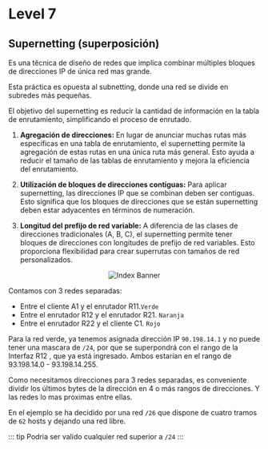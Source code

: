 # Level 7

## Supernetting (superposición)

Es una têcnica de diseño de redes que implica combinar múltiples bloques de direcciones IP de única red mas grande.

Esta  práctica es opuesta al subnetting, donde una red se divide en subredes más pequeñas.

El objetivo del supernetting es reducir la cantidad de información en la tabla de enrutamiento, simplificando el proceso de enrutado.

1. **Agregación de direcciones:** En lugar de anunciar muchas rutas más específicas en una tabla de enrutamiento, el supernetting permite la agregación de estas rutas en una única ruta más general. Esto ayuda a reducir el tamaño de las tablas de enrutamiento y mejora la eficiencia del enrutamiento.

2. **Utilización de bloques de direcciones contiguas:** Para aplicar supernetting, las direcciones IP que se combinan deben ser contiguas. Esto significa que los bloques de direcciones que se están supernetting deben estar adyacentes en términos de numeración.

3. **Longitud del prefijo de red variable:** A diferencia de las clases de direcciones tradicionales (A, B, C), el supernetting permite tener bloques de direcciones con longitudes de prefijo de red variables. Esto proporciona flexibilidad para crear superrutas con tamaños de red personalizados.


<div align=center>
<img src="/assets/Level_7.png" alt="Index Banner" />
</div>

Contamos con 3 redes separadas:

- Entre el cliente A1 y el enrutador R11.`Verde`
- Entre el enrutador R12 y el enrutador R21. `Naranja`
- Entre el enrutador R22 y el cliente C1. `Rojo`

Para la red verde, ya tenemos asignada dirección IP `90.198.14.1` y no puede tener una mascara de `/24`, por que se superpondrá con el rango de la Interfaz R12 , que ya está ingresado. Ambos estarían en el rango de 93.198.14.0 - 93.198.14.255.

Como necesitamos direcciones para 3 redes separadas, es conveniente dividir los últimos bytes de la dirección en 4 o más rangos de direcciones. Y las redes lo mas proximas entre ellas.

En el ejemplo se ha decidido por una red `/26` que dispone de cuatro tramos de `62` hosts y dejando una red libre.

::: tip 
Podria ser valido cualquier red superior a `/24`
:::